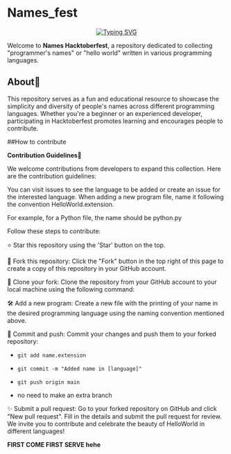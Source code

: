 # Names_fest

<p align="center">
 <a href="https://git.io/typing-svg"><img src="https://readme-typing-svg.herokuapp.com?font=Fira+Code&pause=1000&width=435&lines=Names_Hacktoberfest" alt="Typing SVG" /></a>
</p>

Welcome to **Names Hacktoberfest**, a repository dedicated to collecting "programmer's names" or "hello world" written in various programming languages.

## About📖

This repository serves as a fun and educational resource to showcase the simplicity and diversity of people's names across different programming languages.
Whether you're a beginner or an experienced developer, participating in Hacktoberfest promotes learning and encourages people to contribute.

##How to contribute

**Contribution Guidelines**👮

We welcome contributions from developers to expand this collection. Here are the contribution guidelines:

You can visit issues to see the language to be added or create an issue for the interested language.
When adding a new program file, name it following the convention HelloWorld.extension.

For example, for a Python file, the name should be python.py

Follow these steps to contribute:

⭐️ Star this repository using the 'Star' button on the top.

🍴 Fork this repository: Click the "Fork" button in the top right of this page to create a copy of this repository in your GitHub account.

🧪 Clone your fork: Clone the repository from your GitHub account to your local machine using the following command:

🛠 Add a new program: Create a new file with the printing of your name in the desired programming language using the naming convention mentioned above.

🚀 Commit and push: Commit your changes and push them to your forked repository:

- `git add name.extension`

- `git commit -m "Added name in [language]"`

- `git push origin main`

- no need to make an extra branch

✨ Submit a pull request: Go to your forked repository on GitHub and click "New pull request". Fill in the details and submit the pull request for review. <br/>
We invite you to contribute and celebrate the beauty of HelloWorld in different languages!

**FIRST COME FIRST SERVE hehe**
